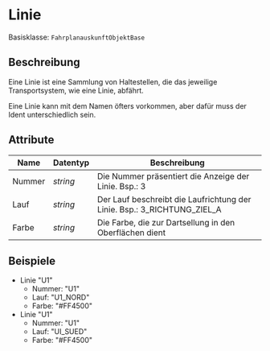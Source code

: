 # Linie

Basisklasse: `FahrplanauskunftObjektBase`

## Beschreibung

Eine Linie ist eine Sammlung von Haltestellen, die das jeweilige Transportsystem, wie eine Linie, abfährt.

Eine Linie kann mit dem Namen öfters vorkommen, aber dafür muss der Ident unterschiedlich sein.

## Attribute

| Name | Datentyp | Beschreibung |
|---|---|---|
| Nummer | *string* | Die Nummer präsentiert die Anzeige der Linie. Bsp.: 3 |
| Lauf | *string* | Der Lauf beschreibt die Laufrichtung der Linie. Bsp.: 3_RICHTUNG_ZIEL_A |
| Farbe | *string* | Die Farbe, die zur Dartsellung in den Oberflächen dient |

## Beispiele

* Linie "U1"
  * Nummer: "U1"
  * Lauf: "U1_NORD"
  * Farbe: "#FF4500"
* Linie "U1"
  * Nummer: "U1"
  * Lauf: "UI_SUED"
  * Farbe: "#FF4500"